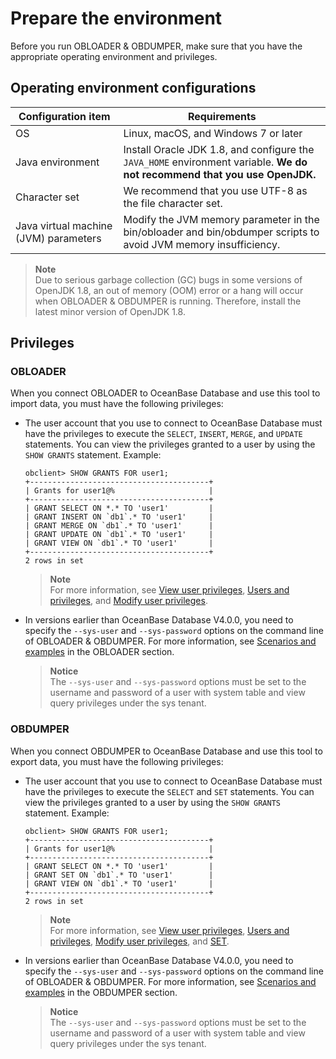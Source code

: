 # Prepare the environment

Before you run OBLOADER & OBDUMPER, make sure that you have the appropriate operating environment and privileges.

## Operating environment configurations



| **Configuration item** | **Requirements** |
|---------|--------------------------------------------------------------|
| OS | Linux, macOS, and Windows 7 or later  |
| Java environment | Install Oracle JDK 1.8, and configure the `JAVA_HOME` environment variable.  **We do not recommend that you use OpenJDK.**  |
| Character set | We recommend that you use UTF-8 as the file character set.  |
| Java virtual machine (JVM) parameters | Modify the JVM memory parameter in the bin/obloader and bin/obdumper scripts to avoid JVM memory insufficiency.  |

> **Note**  
> Due to serious garbage collection (GC) bugs in some versions of OpenJDK 1.8, an out of memory (OOM) error or a hang will occur when OBLOADER & OBDUMPER is running. Therefore, install the latest minor version of OpenJDK 1.8.

## Privileges

### OBLOADER

When you connect OBLOADER to OceanBase Database and use this tool to import data, you must have the following privileges:

* The user account that you use to connect to OceanBase Database must have the privileges to execute the `SELECT`, `INSERT`, `MERGE`, and `UPDATE` statements. You can view the privileges granted to a user by using the `SHOW GRANTS` statement. Example:

   ```shell
   obclient> SHOW GRANTS FOR user1;
   +----------------------------------------+
   | Grants for user1@%                     |
   +----------------------------------------+
   | GRANT SELECT ON *.* TO 'user1'         |
   | GRANT INSERT ON `db1`.* TO 'user1'     |
   | GRANT MERGE ON `db1`.* TO 'user1'      |
   | GRANT UPDATE ON `db1`.* TO 'user1'     |
   | GRANT VIEW ON `db1`.* TO 'user1'       |
   +----------------------------------------+
   2 rows in set
   ```


   > **Note**  
   > For more information, see [View user privileges](https://www.oceanbase.com/docs/enterprise-oceanbase-database-cn-10000000000368683#%E7%9B%B8%E5%85%B3%E9%98%85%E8%AF%BB), [Users and privileges](https://www.oceanbase.com/docs/enterprise-oceanbase-database-cn-10000000000887411), and [Modify user privileges](https://www.oceanbase.com/docs/enterprise-oceanbase-database-cn-10000000000887419).


* In versions earlier than OceanBase Database V4.0.0, you need to specify the `--sys-user` and `--sys-password` options on the command line of OBLOADER & OBDUMPER. For more information, see [Scenarios and examples](../5.OBLOADER/5.obloader-scenarios.md) in the OBLOADER section.


   > **Notice**<br>
   > The `--sys-user` and `--sys-password` options must be set to the username and password of a user with system table and view query privileges under the sys tenant.


### OBDUMPER

When you connect OBDUMPER to OceanBase Database and use this tool to export data, you must have the following privileges:

* The user account that you use to connect to OceanBase Database must have the privileges to execute the `SELECT` and `SET` statements. You can view the privileges granted to a user by using the `SHOW GRANTS` statement. Example:

   ```shell
   obclient> SHOW GRANTS FOR user1;
   +----------------------------------------+
   | Grants for user1@%                     |
   +----------------------------------------+
   | GRANT SELECT ON *.* TO 'user1'         |
   | GRANT SET ON `db1`.* TO 'user1'        |
   | GRANT VIEW ON `db1`.* TO 'user1'       |
   +----------------------------------------+
   2 rows in set
   ```


   > **Note**  
   > For more information, see [View user privileges](https://www.oceanbase.com/docs/enterprise-oceanbase-database-cn-10000000000368683#%E7%9B%B8%E5%85%B3%E9%98%85%E8%AF%BB), [Users and privileges](https://www.oceanbase.com/docs/enterprise-oceanbase-database-cn-10000000000887411), [Modify user privileges](https://www.oceanbase.com/docs/enterprise-oceanbase-database-cn-10000000000887419), and [SET](https://www.oceanbase.com/docs/enterprise-oceanbase-database-cn-10000000000885025).


* In versions earlier than OceanBase Database V4.0.0, you need to specify the `--sys-user` and `--sys-password` options on the command line of OBLOADER & OBDUMPER. For more information, see [Scenarios and examples](../6.OBDUMPER/5.obdumper-scenarios.md) in the OBDUMPER section.



   > **Notice**<br>
   > The `--sys-user` and `--sys-password` options must be set to the username and password of a user with system table and view query privileges under the sys tenant.